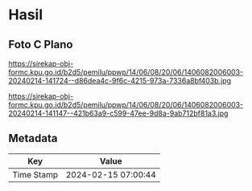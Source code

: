 # Hasil

## Foto C Plano

https://sirekap-obj-formc.kpu.go.id/b2d5/pemilu/ppwp/14/06/08/20/06/1406082006003-20240214-141724--d86dea4c-9f6c-4215-973a-7336a8bf403b.jpg

https://sirekap-obj-formc.kpu.go.id/b2d5/pemilu/ppwp/14/06/08/20/06/1406082006003-20240214-141147--421b63a9-c599-47ee-9d8a-9ab712bf81a3.jpg


## Metadata

| Key        | Value               |
| ---------- | ------------------- |
| Time Stamp | 2024-02-15 07:00:44 |



